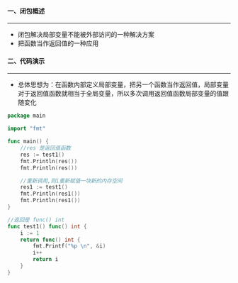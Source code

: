 #### 一、闭包概述

***

* 闭包解决局部变量不能被外部访问的一种解决方案
* 把函数当作返回值的一种应用

#### 二、代码演示

***

* 总体思想为：在函数内部定义局部变量，把另一个函数当作返回值，局部变量对于返回值函数就相当于全局变量，所以多次调用返回值函数局部变量的值跟随变化

```go
package main

import "fmt"

func main() {
	//res 是返回值函数
	res := test1()
	fmt.Println(res())
	fmt.Println(res())

	//重新调用,则i重新赋值一块新的内存空间
	res1 := test1()
	fmt.Println(res1())
	fmt.Println(res1())
}

//返回是 func() int
func test1() func() int {
	i := 1
	return func() int {
		fmt.Printf("%p \n", &i)
		i++
		return i
	}
}

```



